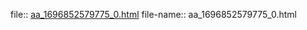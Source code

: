 file:: [aa_1696852579775_0.html](../assets/storages/logseq-mhtml-viewer/aa_1696852579775_0.html)
file-name:: aa_1696852579775_0.html
